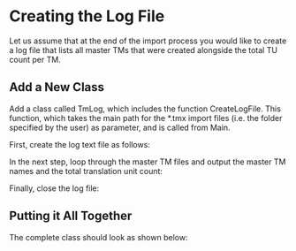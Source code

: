 Creating the Log File
======
Let us assume that at the end of the import process you would like to create a log file that lists all master TMs that were created alongside the total TU count per TM.

Add a New Class
-----
Add a class called TmLog, which includes the function CreateLogFile. This function, which takes the main path for the *.tmx import files (i.e. the folder specified by the user) as parameter, and is called from Main.

First, create the log text file as follows:

In the next step, loop through the master TM files and output the master TM names and the total translation unit count:

Finally, close the log file:

Putting it All Together
-----
The complete class should look as shown below: